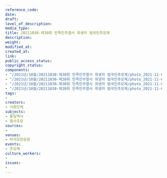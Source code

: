 ```yaml
---
reference_code: 
date: 
draft: 
level_of_description: 
media_type: 
title: 20211030-제30회 민족민주열사 희생자 범국민추모제
description: 
weight: 
modified_at: 
created_at: 
link: 
public_access_status: 
copyright_status: 
components:
- "/2021년/10월/20211030-제30회 민족민주열사 희생자 범국민추모제/photo_2021-11-01_14-53-30.jpg"
- "/2021년/10월/20211030-제30회 민족민주열사 희생자 범국민추모제/photo_2021-11-01_14-53-35.jpg"
- "/2021년/10월/20211030-제30회 민족민주열사 희생자 범국민추모제/photo_2021-11-01_14-53-33.jpg"
- "/2021년/10월/20211030-제30회 민족민주열사 희생자 범국민추모제/photo_2021-11-01_14-53-38.jpg"
tags:
- 
creators:
- 사회단체
subjects:
- 통일역사
- 열사추모
sources:
- 
venues:
- 마석모란공원
events:
- 추모제
culture_workers:
- 
issues:
- 
---
```

